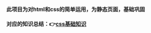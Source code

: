 #### 此项目为对html和css的简单运用，为静态页面，基础巩固
#### 对应的知识总结：👉[css基础知识](https://juejin.im/post/5eef6b6c6fb9a058583e7d91)
